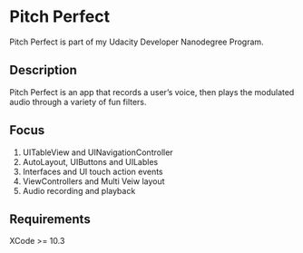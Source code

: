 # Pitch Perfect

Pitch Perfect is part of my Udacity Developer Nanodegree Program.

## Description

Pitch Perfect is an app that records a user’s voice, then plays the modulated audio through a variety of fun filters.

## Focus
1. UITableView and UINavigationController
2. AutoLayout, UIButtons and UILables
3. Interfaces and UI touch action events
4. ViewControllers and Multi Veiw layout
5. Audio recording and playback

## Requirements
XCode >= 10.3
